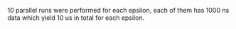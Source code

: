 10 parallel runs were performed for each epsilon, each of them has 1000 ns data which yield 10 us in total for each epsilon.
